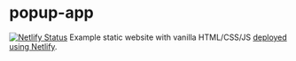 # popup-app
[![Netlify Status](https://api.netlify.com/api/v1/badges/3fd4c5ff-7081-4135-bb41-bd60f5b84ffa/deploy-status)](https://app.netlify.com/sites/gleaming-dodol-5b7ab1/deploys)
Example static website with vanilla HTML/CSS/JS [deployed using Netlify](https://cloudydaiyz-popup-app.netlify.app/public/).